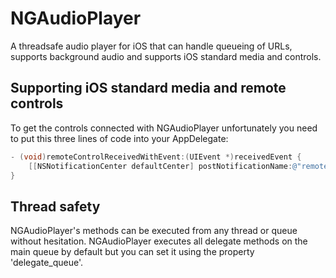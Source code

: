 NGAudioPlayer
=============

A threadsafe audio player for iOS that can handle queueing of URLs, supports background audio and supports iOS standard media and controls.

Supporting iOS standard media and remote controls
-------------------------------------------------

To get the controls connected with NGAudioPlayer unfortunately you need to put this three lines of code into your AppDelegate:

```objectivec
- (void)remoteControlReceivedWithEvent:(UIEvent *)receivedEvent {
    [[NSNotificationCenter defaultCenter] postNotificationName:@"remoteControlReceivedWithEvent" object:receivedEvent];
}
```

Thread safety
-------------

NGAudioPlayer's methods can be executed from any thread or queue without hesitation. NGAudioPlayer executes all delegate methods on the main queue by default but you can set it using the property 'delegate_queue'.